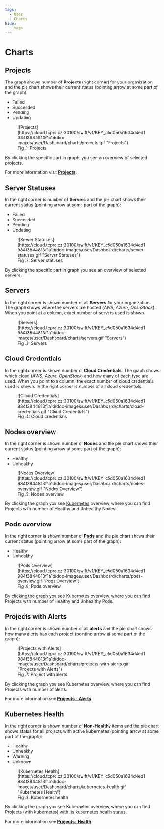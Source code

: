 ```yaml
---
tags:
  - User
  - Charts
hide:
  - tags
---
```


# **Charts**

## **Projects**

The graph shows number of **Projects** (right corner) for your organization and the pie chart shows their current status (pointing arrow at some part of the graph):

* Failed
* Succeeded
* Pending
* Updating

<figure markdown>
  ![Projects](https://cloud.tcpro.cz:30100/swift/v1/KEY_c5d050a1634d4ed1984f3844813f1a1d/doc-images/user/Dashboard/charts/projects.gif "Projects")
  <figcaption>Fig .1: Projects</figcaption>
</figure>

By clicking the specific part in graph, you see an overview of selected projects.

For more information visit [**Projects**](../../projects/).

## **Server Statuses**

In the right corner is number of **Servers** and the pie chart shows their current status (pointing arrow at some part of the graph):

* Failed
* Succeeded
* Pending
* Updating

<figure markdown>
  ![Server Statuses](https://cloud.tcpro.cz:30100/swift/v1/KEY_c5d050a1634d4ed1984f3844813f1a1d/doc-images/user/Dashboard/charts/server-statuses.gif "Server Statuses")
  <figcaption>Fig .2: Server statuses</figcaption>
</figure>

By clicking the specific part in graph you see an overview of selected servers.

## **Servers**

In the right corner is shown number of all **Servers** for your organization. The graph shows where the servers are hosted (*AWS*, *Azure*, *OpenStack*). When you point at a column, exact number of servers used is shown.

<figure markdown>
  ![Servers](https://cloud.tcpro.cz:30100/swift/v1/KEY_c5d050a1634d4ed1984f3844813f1a1d/doc-images/user/Dashboard/charts/servers.gif "Servers")
  <figcaption>Fig .3: Servers</figcaption>
</figure>

## **Cloud Credentials**

In the right corner is shown number of **Cloud Credentials**. The graph shows which cloud (*AWS*, *Azure*, *OpenStack*) and how many of each type are used. When you point to a column, the exact number of cloud credentials used is shown. In the right corner is number of all cloud credentials.

<figure markdown>
  ![Ciloud Credentials](https://cloud.tcpro.cz:30100/swift/v1/KEY_c5d050a1634d4ed1984f3844813f1a1d/doc-images/user/Dashboard/charts/cloud-credentials.gif "Cloud Credentials")
  <figcaption>Fig .4: Cloud credentials</figcaption>
</figure>

## **Nodes overview**

In the right corner is shown number of **Nodes** and the pie chart shows their current status (pointing arrow at some part of the graph):

* Healthy
* Unhealthy

<figure markdown>
  ![Nodes Overview](https://cloud.tcpro.cz:30100/swift/v1/KEY_c5d050a1634d4ed1984f3844813f1a1d/doc-images/user/Dashboard/charts/nodes-overview.gif "Nodes Overview")
  <figcaption>Fig .5: Nodes overview</figcaption>
</figure>

By clicking the graph you see [Kubernetes](../../projects/kubernetes) overview, where you can find Projects with number of Healthy and Unhealthy Nodes.

## **Pods overview**

In the right corner is shown number of [**Pods**](../../projects/kubernetes#pods) and the pie chart shows their current status (pointing arrow at some part of the graph):

* Healthy
* Unhealthy

<figure markdown>
  ![Pods Overview](https://cloud.tcpro.cz:30100/swift/v1/KEY_c5d050a1634d4ed1984f3844813f1a1d/doc-images/user/Dashboard/charts/pods-overview.gif "Pods Overview")
  <figcaption>Fig .6: Pods overview</figcaption>
</figure>

By clicking the graph you see [Kubernetes](../../projects/kubernetes) overview, where you can find Projects with number of Healthy and Unhealthy Pods.

## **Projects with Alerts**

In the right corner is shown number of all **alerts** and the pie chart shows how many alerts has each project (pointing arrow at some part of the graph):

<figure markdown>
  ![Projects with Alerts](https://cloud.tcpro.cz:30100/swift/v1/KEY_c5d050a1634d4ed1984f3844813f1a1d/doc-images/user/Dashboard/charts/projects-with-alerts.gif "Projects with Alerts")
  <figcaption>Fig .7: Project with alerts</figcaption>
</figure>

By clicking the graph you see Kubernetes overview, where you can find Projects with number of alerts.

For more information see [**Projects - Alerts**](../../projects/project-details-k8s#alerts).

## **Kubernetes Health**

In the right corner is shown number of **Non-Healthy** items and the pie chart shows status for all projects with active kubernetes (pointing arrow at some part of the graph):

* Healthy
* Unhealthy
* Warning
* Unknown

<figure markdown>
  ![Kubernetes Health](https://cloud.tcpro.cz:30100/swift/v1/KEY_c5d050a1634d4ed1984f3844813f1a1d/doc-images/user/Dashboard/charts/kubernetes-health.gif "Kubernetes Health")
  <figcaption>Fig .8: Kubernetes health</figcaption>
</figure>

By clicking the graph you see Kubernetes overview, where you can find Projects (with kubernetes) with its kubernetes health status.

For more information see [**Projects- Health**](../../projects/#health).
